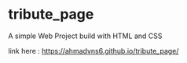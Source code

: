 # tribute_page
A simple Web Project build with HTML and CSS

link here : https://ahmadvns6.github.io/tribute_page/

